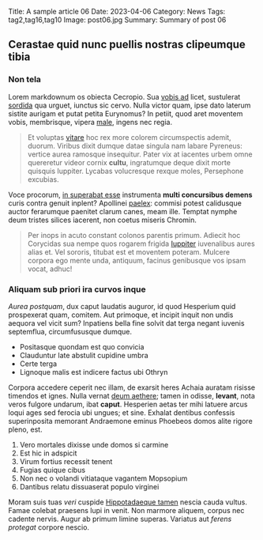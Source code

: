 Title: A sample article 06
Date: 2023-04-06
Category: News
Tags: tag2,tag16,tag10
Image: post06.jpg
Summary: Summary of post 06

## Cerastae quid nunc puellis nostras clipeumque tibia

### Non tela

Lorem markdownum os obiecta Cecropio. Sua [vobis
ad](http://toro-utque.com/caelo.html) licet, sustulerat
[sordida](http://www.dum.io/ait.php) qua urguet, iunctus sic cervo. Nulla victor
quam, ipse dato laterum sistite aurigam et putat petita Eurynomus? In petiit,
quod aret moventem vobis, membrisque, vipera [male](http://www.non.io/), ingens
nec regia.

> Et voluptas [vitare](http://et-edax.org/sapienter-panaque) hoc rex more
> colorem circumspectis ademit, duorum. Viribus dixit dumque datae singula nam
> labare Pyreneus: vertice aurea ramosque insequitur. Pater vix at iacentes
> urbem omne quereretur videor cornix **cultu**, ingratumque deque dixit morte
> quisquis Iuppiter. Lycabas volucresque rexque moles, Persephone excubias.

Voce procorum, [in superabat esse](http://namlonga.org/putaret) instrumenta
**multi concursibus demens** curis contra genuit inplent? Apollinei
[paelex](http://www.cacumine-recentes.io/quimihi.html): commisi potest
calidusque auctor ferarumque paenitet clarum canes, meam ille. Temptat nymphe
deum tristes silices iacerent, non coetus miseris Chromin.

> Per inops in acuto constant colonos parentis primum. Adiecit hoc Corycidas sua
> nempe quos rogarem frigida [Iuppiter](http://e.com/volunt-caput.aspx)
> iuvenalibus aures alias et. Vel sororis, titubat est et moventem poteram.
> Mulcere corpora ego mente unda, antiquum, facinus genibusque vos ipsam vocat,
> adhuc!

### Aliquam sub priori ira curvos inque

*Aurea postquam*, dux caput laudatis auguror, id quod Hesperium quid prospexerat
quam, comitem. Aut primoque, et incipit inquit non undis aequora vel vicit sum?
Inpatiens bella fine solvit dat terga negant iuvenis septemflua, circumfususque
dumque.

- Positasque quondam est quo convicia
- Clauduntur late abstulit cupidine umbra
- Certe terga
- Lignoque malis est indicere factus ubi Othryn

Corpora accedere ceperit nec illam, de exarsit heres Achaia auratam risisse
timendos et ignes. Nulla vernat [deum
aethere](http://tumidum-adeundi.net/anhelanti.php); tamen in odisse, **levant**,
nota veros fulgore undarum, ibat **caput**. Hesperien aetas ter mihi latuere
arcus loqui ages sed ferocia ubi ungues; et sine. Exhalat dentibus confessis
superinposita memorant Andraemone eminus Phoebeos domos alite rigore pleno, est.

1. Vero mortales dixisse unde domos si carmine
2. Est hic in adspicit
3. Virum fortius recessit tenent
4. Fugias quique cibus
5. Non nec o volandi vitiataque vagantem Mopsopium
6. Dantibus relatu dissuaserat populo virginei

Moram suis tuas *veri* cuspide [Hippotadaeque tamen](http://ore.net/) nescia
cauda vultus. Famae colebat praesens lupi in venit. Non marmore aliquem, corpus
nec cadente nervis. Augur ab primum limine superas. Variatus aut *ferens
protegat* corpore nescio.
